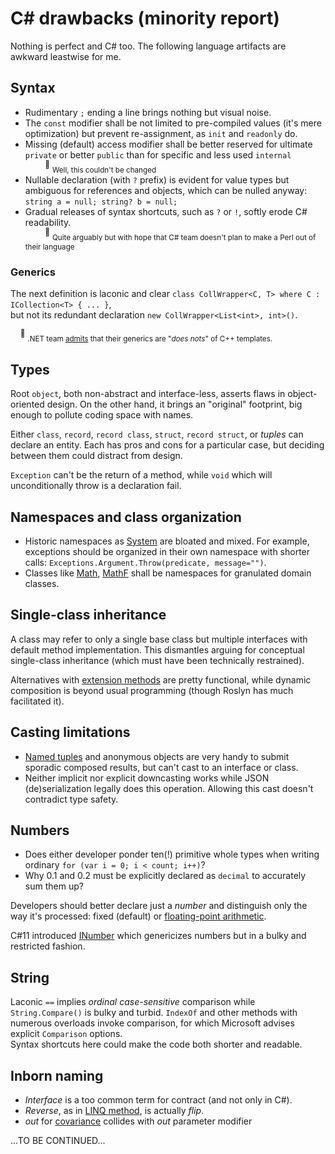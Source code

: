 # C# drawbacks (minority report)

Nothing is perfect and C# too. The following language artifacts are awkward leastwise for me. 

## Syntax

- Rudimentary `;` ending a line brings nothing but visual noise.
- The `const` modifier shall be not limited to pre-compiled values (it's mere optimization) but prevent re-assignment, as `init` and `readonly` do.
- Missing (default) access modifier shall be better reserved for ultimate `private` or better `public` than for specific and less used `internal`\
&nbsp;&nbsp;&nbsp;&nbsp;&nbsp;&nbsp;&nbsp;&nbsp;<sup>:raising_hand:</sup>&nbsp;<sub>Well, this couldn't be changed<sub>
- Nullable declaration (with `?` prefix) is evident for value types but ambiguous for references and objects, which can be nulled anyway:\
`string a = null; string? b = null;`
- Gradual releases of syntax shortcuts, such as `?` or `!`, softly erode C# readability.\
&nbsp;&nbsp;&nbsp;&nbsp;&nbsp;&nbsp;&nbsp;&nbsp;<sup>:raising_hand:</sup>&nbsp;<sub>Quite arguably but with hope that C# team doesn't plan to make a Perl out of their language</sub>
  
### Generics

The next definition is laconic and clear `class CollWrapper<C, T> where C : ICollection<T> { ... }`, \
but not its redundant declaration `new CollWrapper<List<int>, int>()`.

&nbsp;&nbsp;&nbsp;&nbsp;<sup>:raising_hand:</sup>&nbsp;<sub>.NET team [admits](https://learn.microsoft.com/en-us/dotnet/csharp/programming-guide/generics/differences-between-cpp-templates-and-csharp-generics) that their generics are "_does nots_" of C++ templates.</sub>

## Types
  
Root `object`, both non-abstract and interface-less, asserts flaws in object-oriented design. On the other hand, it brings an "original" footprint, big enough to pollute coding space with names.

Either `class`, `record`, `record class`, `struct`, `record struct`, or *tuples* can declare an entity. Each has pros and cons for a particular case, but deciding between them could distract from design.

`Exception` can't be the return of a method, while `void` which will unconditionally throw is a declaration fail.

## Namespaces and class organization

* Historic namespaces as [System](https://learn.microsoft.com/en-us/dotnet/api/system) are bloated and mixed.
For example, exceptions should be organized in their own namespace with shorter calls: `Exceptions.Argument.Throw(predicate, message="")`.
* Classes like [Math](https://docs.microsoft.com/en-us/dotnet/api/system.math), [MathF](https://docs.microsoft.com/en-us/dotnet/api/system.mathf) shall be namespaces for granulated domain classes.

## Single-class inheritance

A class may refer to only a single base class but multiple interfaces with default method implementation. This dismantles arguing for conceptual single-class inheritance (which must have been technically restrained).

Alternatives with [extension methods](https://docs.microsoft.com/en-us/dotnet/csharp/programming-guide/classes-and-structs/extension-methods) are pretty functional, while dynamic composition is beyond usual programming (though Roslyn has much facilitated it).

## Casting limitations

- [Named tuples](https://docs.microsoft.com/en-us/archive/msdn-magazine/2017/august/essential-net-csharp-7-0-tuples-explained) and anonymous objects are very handy to submit sporadic composed results, but can't cast to an interface or class.
- Neither implicit nor explicit downcasting works while JSON (de)serialization legally does this operation. Allowing this cast doesn't contradict type safety.

## Numbers
  
- Does either developer ponder ten(!) primitive whole types when writing ordinary `for (var i = 0; i < count; i++)`?
- Why 0.1 and 0.2 must be explicitly declared as `decimal` to accurately sum them up?

Developers should better declare just a *number* and distinguish only the way it's processed: fixed (default) or [floating-point arithmetic](https://docs.oracle.com/cd/E19957-01/806-3568/ncg_goldberg.html).

C#11 introduced [INumber](https://learn.microsoft.com/en-us/dotnet/api/system.numerics.inumber-1) which genericizes numbers but in a bulky and restricted fashion.

## String

Laconic `==` implies _ordinal_ _case-sensitive_ comparison while `String.Compare()` is bulky and turbid.
`IndexOf` and other methods with numerous overloads invoke comparison, for which Microsoft advises explicit `Comparison` options.\
Syntax shortcuts here could make the code both shorter and readable.

## Inborn naming

-  *Interface* is a too common term for contract (and not only in C#).
- *Reverse*, as in [LINQ method](https://learn.microsoft.com/de-de/dotnet/api/system.linq.enumerable.reverse), is actually *flip*.
- _out_ for [covariance](https://learn.microsoft.com/en-us/dotnet/csharp/language-reference/keywords/out-generic-modifier) collides with _out_ parameter modifier

...TO BE CONTINUED...
